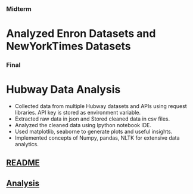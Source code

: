 ### Midterm 
# Analyzed Enron Datasets and NewYorkTimes Datasets
### Final
# Hubway Data Analysis
* Collected data from multiple Hubway datasets and APIs using request libraries. API key is stored as environment variable.
* Extracted raw data in json and Stored cleaned data in csv files.
* Analyzed the cleaned data using Ipython notebook IDE.
* Used matplotlib, seaborne to generate plots and useful insights.
* Implemented concepts of Numpy, pandas, NLTK for extensive data analytics.
## <a href="https://github.com/Uppalapa/Dataanalysis-using-Python-Projects/blob/master/final/readme.md"> README</a>
## <a href="https://github.com/Uppalapa/Dataanalysis-using-Python-Projects/tree/master/final/analysis">Analysis</a>
